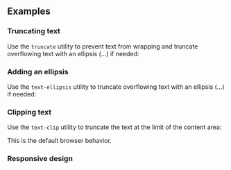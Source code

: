 ## Examples

### Truncating text

Use the `truncate` utility to prevent text from wrapping and truncate overflowing text with an ellipsis (…) if needed:

### Adding an ellipsis

Use the `text-ellipsis` utility to truncate overflowing text with an ellipsis (…) if needed:

### Clipping text

Use the `text-clip` utility to truncate the text at the limit of the content area:

This is the default browser behavior.

### Responsive design
